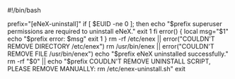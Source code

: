 #!/bin/bash


prefix="[eNeX-uninstall]"
if [ $EUID -ne 0 ]; then
  echo "$prefix superuser permissions are required to uninstall eNeX."
  exit 1
fi
error() {
  local msg="$1"
  echo "$prefix error: $msg"
  exit 1
}
rm -rf /etc/enex || error("COULDN'T REMOVE DIRECTORY /etc/enex")
rm /usr/bin/enex || error("COULDN'T REMOVE FILE /usr/bin/enex")
echo "$prefix eNeX uninstalled successfully."
rm -rf "$0" || echo "$prefix COUDLN'T REMOVE UNINSTALL SCRIPT, PLEASE REMOVE MANUALLY: rm /etc/enex-uninstall.sh"
exit
